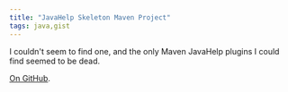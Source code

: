 ```yaml
---
title: "JavaHelp Skeleton Maven Project"
tags: java,gist
---
```

<p>
I couldn't seem to find one, and the only Maven JavaHelp plugins I could find seemed to be dead.
</p>
<p><a href="https://github.com/alexec/javahelp-skeleton">On GitHub</a>.</p>
